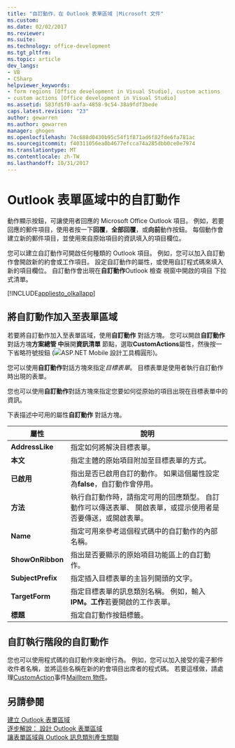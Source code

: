 ```yaml
---
title: "自訂動作，在 Outlook 表單區域 |Microsoft 文件"
ms.custom: 
ms.date: 02/02/2017
ms.reviewer: 
ms.suite: 
ms.technology: office-development
ms.tgt_pltfrm: 
ms.topic: article
dev_langs:
- VB
- CSharp
helpviewer_keywords:
- form regions [Office development in Visual Studio], custom actions
- custom actions [Office development in Visual Studio]
ms.assetid: 583fd5f0-aafa-4858-9c54-38a9fdf3bede
caps.latest.revision: "23"
author: gewarren
ms.author: gewarren
manager: ghogen
ms.openlocfilehash: 74c688d0430b95c54f1f871ad6f82fde6fa781ac
ms.sourcegitcommit: f40311056ea0b4677efcca74a285dbb0ce0e7974
ms.translationtype: MT
ms.contentlocale: zh-TW
ms.lasthandoff: 10/31/2017
---
```

# <a name="custom-actions-in-outlook-form-regions"></a>Outlook 表單區域中的自訂動作
  動作顯示按鈕，可讓使用者回應的 Microsoft Office Outlook 項目。 例如，若要回應的郵件項目，使用者按一下**回覆**，**全部回覆**，或**向前**動作按鈕。 每個動作會建立新的郵件項目，並使用來自原始項目的資訊填入的項目欄位。  
  
 您可以建立自訂動作可開啟任何種類的 Outlook 項目。 例如，您可以加入自訂動作會開啟新的約會或工作項目。 設定自訂動作的屬性，或使用自訂程式碼來填入新的項目欄位。 自訂動作會出現在**自訂動作**Outlook 檢查 視窗中開啟的項目 下拉式清單。  
  
 [!INCLUDE[appliesto_olkallapp](../vsto/includes/appliesto-olkallapp-md.md)]  
  
## <a name="adding-custom-actions-to-a-form-region"></a>將自訂動作加入至表單區域  
 若要將自訂動作加入至表單區域，使用**自訂動作** 對話方塊。 您可以開啟**自訂動作**對話方塊**方案總管 中**展開**資訊清單** 節點，選取**CustomActions**屬性，然後按一下省略符號按鈕 (![ASP.NET Mobile 設計工具橢圓形](../sharepoint/media/mwellipsis.gif "ASP.NET Mobile 設計工具橢圓形"))。  
  
 您可以使用**自訂動作**對話方塊來指定*目標表單*。 目標表單是使用者執行自訂動作時出現的表單。  
  
 您也可以使用**自訂動作**對話方塊來指定您要如何從原始的項目出現在目標表單中的資訊。  
  
 下表描述中可用的屬性**自訂動作** 對話方塊。  
  
|屬性|說明|  
|--------------|-----------------|  
|**AddressLike**|指定如何將解決目標表單。|  
|**本文**|指定主體的原始項目附加至目標表單的方式。|  
|**已啟用**|指出是否已啟用自訂的動作。 如果這個屬性設定為**false**，自訂動作會停用。|  
|**方法**|執行自訂動作時，請指定可用的回應類型。 自訂動作可以傳送表單、 開啟表單，或提示使用者是否要傳送，或開啟表單。|  
|**Name**|指定可用來參考這個程式碼中的自訂動作的內部名稱。|  
|**ShowOnRibbon**|指出是否要顯示的原始項目功能區上的自訂動作。|  
|**SubjectPrefix**|指定插入目標表單的主旨列開頭的文字。|  
|**TargetForm**|指定目標表單的訊息類別名稱。 例如，輸入**IPM。工作**若要開啟的工作表單。|  
|**標題**|指定自訂動作按鈕標籤。|  
  
## <a name="customizing-a-custom-action-at-run-time"></a>自訂執行階段的自訂動作  
 您也可以使用程式碼的自訂動作來新增行為。 例如，您可以加入接受的電子郵件收件者名稱，並將這些名稱在新的約會項目出席者的程式碼。 若要這樣做，請處理[CustomAction](http://msdn.microsoft.com/library/office/ff862186.aspx)事件[MailItem 物件](http://msdn.microsoft.com/library/office/ff861332.aspx)。  
  
## <a name="see-also"></a>另請參閱  
 [建立 Outlook 表單區域](../vsto/creating-outlook-form-regions.md)   
 [逐步解說： 設計 Outlook 表單區域](../vsto/walkthrough-designing-an-outlook-form-region.md)   
 [讓表單區域與 Outlook 訊息類別產生關聯](../vsto/associating-a-form-region-with-an-outlook-message-class.md)  
  
  